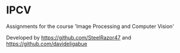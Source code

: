# IPCV
Assignments for the course 'Image Processing and Computer Vision'

Developed by https://github.com/SteelRazor47 and https://github.com/davideligabue
